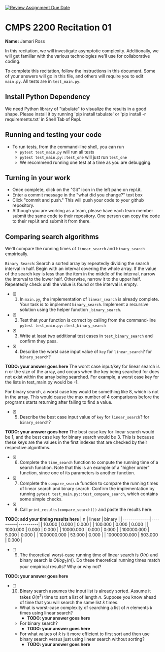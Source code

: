 [![Review Assignment Due Date](https://classroom.github.com/assets/deadline-readme-button-22041afd0340ce965d47ae6ef1cefeee28c7c493a6346c4f15d667ab976d596c.svg)](https://classroom.github.com/a/tqM-lrvp)
# CMPS 2200  Recitation 01

**Name:** Jamari Ross  

In this recitation, we will investigate asymptotic complexity. Additionally, we will get familiar with the various technologies we'll use for collaborative coding.

To complete this recitation, follow the instructions in this document. Some of your answers will go in this file, and others will require you to edit `main.py`. All tests are in `test_main.py`.

## Install Python Dependency

We need Python library of "tabulate" to visualize the results in a good shape. Please install it by running 'pip install tabulate' or 'pip install -r requirements.txt' in Shell Tab of Repl.  

## Running and testing your code

- To run tests, from the command-line shell, you can run
  + `pytest test_main.py` will run all tests
  + `pytest test_main.py::test_one` will just run `test_one`
  + We recommend running one test at a time as you are debugging.

## Turning in your work

- Once complete, click on the "Git" icon in the left pane on repl.it.
- Enter a commit message in the "what did you change?" text box
- Click "commit and push." This will push your code to your github repository.
- Although you are working as a team, please have each team member submit the same code to their repository. One person can copy the code to their repl.it and submit it from there.

## Comparing search algorithms

We'll compare the running times of `linear_search` and `binary_search` empirically.

`Binary Search`: Search a sorted array by repeatedly dividing the search interval in half. Begin with an interval covering the whole array. If the value of the search key is less than the item in the middle of the interval, narrow the interval to the lower half. Otherwise, narrow it to the upper half. Repeatedly check until the value is found or the interval is empty.

- [X] 1. In `main.py`, the implementation of `linear_search` is already complete. Your task is to implement `binary_search`. Implement a recursive solution using the helper function `_binary_search`. 

- [X] 2. Test that your function is correct by calling from the command-line `pytest test_main.py::test_binary_search`

- [X] 3. Write at least two additional test cases in `test_binary_search` and confirm they pass.

- [X] 4. Describe the worst case input value of `key` for `linear_search`? for `binary_search`? 

**TODO: your answer goes here**
The worst case input/key for linear search is n or the size of the array, and occurs when the key being searched for does not exist within the array being searched. For example, a worst case key for the lists in test_main.py would be -1.

For binary search, a worst case key would be something like 8, which is not in the array. This would cause the max number of 4 comparisons before the programs starts returning after failing to find a value. 



- [X] 5. Describe the best case input value of `key` for `linear_search`? for `binary_search`? 

**TODO: your answer goes here**
The best case key for linear search would be 1, and the best case key for binary search would be 3. This is because these keys are the values in the first indexes that are checked by their respective algorithms.



- [X] 6. Complete the `time_search` function to compute the running time of a search function. Note that this is an example of a "higher order" function, since one of its parameters is another function.

- [X] 7. Complete the `compare_search` function to compare the running times of linear search and binary search. Confirm the implementation by running `pytest test_main.py::test_compare_search`, which contains some simple checks.

- [X] 8. Call `print_results(compare_search())` and paste the results here:

**TODO: add your timing results here**
|            n |   linear |   binary |
|--------------|----------|----------|
|       10.000 |    0.000 |    0.000 |
|      100.000 |    0.000 |    0.000 |
|     1000.000 |    0.000 |    0.000 |
|    10000.000 |    0.000 |    0.000 |
|   100000.000 |    5.000 |    0.000 |
|  1000000.000 |   53.000 |    0.000 |
| 10000000.000 |  503.000 |    0.000 |

- [ ] 9. The theoretical worst-case running time of linear search is $O(n)$ and binary search is $O(log_2(n))$. Do these theoretical running times match your empirical results? Why or why not?

**TODO: your answer goes here**

- [ ] 10. Binary search assumes the input list is already sorted. Assume it takes $\Theta(n^2)$ time to sort a list of length $n$. Suppose you know ahead of time that you will search the same list $k$ times. 
  + What is worst-case complexity of searching a list of $n$ elements $k$ times using linear search?
      + **TODO: your answer goes here**
  + For binary search?
      + **TODO: your answer goes here**
  + For what values of $k$ is it more efficient to first sort and then use binary search versus just using linear search without sorting?
      + **TODO: your answer goes here**

